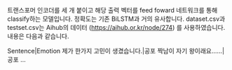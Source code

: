 트랜스포머 인코더를 세 개 붙이고 해당 출력 벡터를 feed foward 네트워크를 통해 classify하는 모델입니다.
정확도는 기존 BiLSTM과 거의 유사합니다.
dataset.csv과 testset.csv는 Aihub의 데이터 (https://aihub.or.kr/node/274) 를 사용하였습니다.
내용은 다음과 같습니다.

Sentence|Emotion
제가 한가지 고민이 생겼습니다.|공포
짝남이 자기 왕이래요......|공포
...
